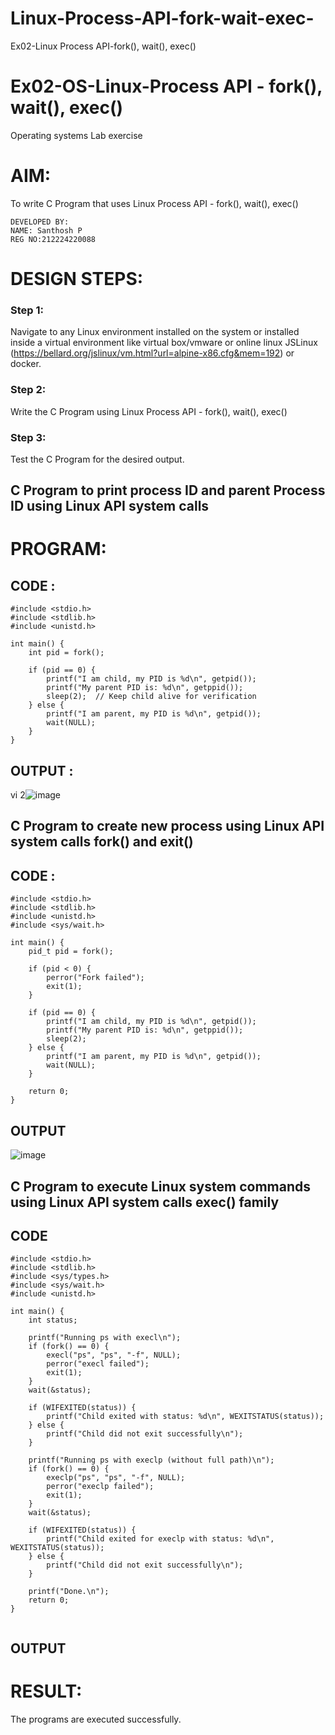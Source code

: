 # Linux-Process-API-fork-wait-exec-
Ex02-Linux Process API-fork(), wait(), exec()
# Ex02-OS-Linux-Process API - fork(), wait(), exec()
Operating systems Lab exercise


# AIM:
To write C Program that uses Linux Process API - fork(), wait(), exec()

```
DEVELOPED BY:
NAME: Santhosh P
REG NO:212224220088
```

# DESIGN STEPS:

### Step 1:

Navigate to any Linux environment installed on the system or installed inside a virtual environment like virtual box/vmware or online linux JSLinux (https://bellard.org/jslinux/vm.html?url=alpine-x86.cfg&mem=192) or docker.

### Step 2:

Write the C Program using Linux Process API - fork(), wait(), exec()

### Step 3:

Test the C Program for the desired output. 

## C Program to print process ID and parent Process ID using Linux API system calls
# PROGRAM:

## CODE :
```
#include <stdio.h>
#include <stdlib.h>
#include <unistd.h>

int main() {
    int pid = fork();

    if (pid == 0) { 
        printf("I am child, my PID is %d\n", getpid()); 
        printf("My parent PID is: %d\n", getppid()); 
        sleep(2);  // Keep child alive for verification
    } else { 
        printf("I am parent, my PID is %d\n", getpid()); 
        wait(NULL); 
    }
}

```
## OUTPUT :
vi 2![image](https://github.com/user-attachments/assets/1b97dd34-9acb-4ffc-acd3-caccd2562963)



## C Program to create new process using Linux API system calls fork() and exit()
## CODE :
```
#include <stdio.h>
#include <stdlib.h>
#include <unistd.h>
#include <sys/wait.h>  

int main() {
    pid_t pid = fork();

    if (pid < 0) {
        perror("Fork failed");
        exit(1);
    }

    if (pid == 0) {
        printf("I am child, my PID is %d\n", getpid());
        printf("My parent PID is: %d\n", getppid());
        sleep(2);  
    } else {
        printf("I am parent, my PID is %d\n", getpid());
        wait(NULL);  
    }

    return 0;
}

```

## OUTPUT
![image](https://github.com/user-attachments/assets/90528423-acfa-4785-a77d-263cd26e6f3f)





## C Program to execute Linux system commands using Linux API system calls exec() family
## CODE

```
#include <stdio.h>
#include <stdlib.h>
#include <sys/types.h>
#include <sys/wait.h>
#include <unistd.h>

int main() {
    int status;
    
    printf("Running ps with execl\n");
    if (fork() == 0) {
        execl("ps", "ps", "-f", NULL);
        perror("execl failed");
        exit(1);
    }
    wait(&status);
    
    if (WIFEXITED(status)) {
        printf("Child exited with status: %d\n", WEXITSTATUS(status));
    } else {
        printf("Child did not exit successfully\n");
    }
    
    printf("Running ps with execlp (without full path)\n");
    if (fork() == 0) {
        execlp("ps", "ps", "-f", NULL);
        perror("execlp failed");
        exit(1);
    }
    wait(&status);
    
    if (WIFEXITED(status)) {
        printf("Child exited for execlp with status: %d\n", WEXITSTATUS(status));
    } else {
        printf("Child did not exit successfully\n");
    }
    
    printf("Done.\n");
    return 0;
}


```

## OUTPUT

# RESULT:
The programs are executed successfully.

